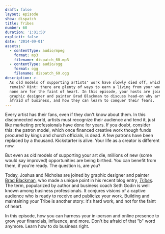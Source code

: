 ```yaml
---
draft: false
layout: episode
show: dispatch
title: Tribes
number: 60
duration: '1:01:50'
explicit: false
date: '2014-09-01'
assets:
  - contentType: audio/mpeg
    format: mp3
    filename: dispatch_60.mp3
  - contentType: audio/ogg
    format: ogg
    filename: dispatch_60.ogg
description: >-
  As old models of supporting artists' work have slowly died off, which ones
  remain? Hint: there are plenty of ways to earn a living from your work, but
  none are for the faint of heart. In this episode, your hosts are joined by
  graphic designer and painter Brad Blackman to discuss head-on why artists are
  afraid of business, and how they can learn to conquer their fears. 
---
```

Every artist has their fans, even if they don't know about them. In this disconnected world, artists must recognize their audience and tend it, just like marketing professionals have done for years. If you doubt, consider this: the patron model, which once financed creative work though funds procured by kings and church officials, is dead. A few patrons have been replaced by a thousand. Kickstarter is alive. Your life as a creator is different now.

But even as old models of supporting your art die, millions of new (some would say improved) opportunities are being birthed. You can benefit from them,  if you're ready. The question is, are you?

Today, Joshua and Nicholas are joined by graphic designer and painter [Brad Blackman](http://bradblackman.com), who made a unique point in his recent blog entry, *[Tribes](http://bradblackman.com/tribes)*. The term, popularized by author and business coach Seth Godin is well known among business professionals. It conjures visions of a captive audience who is ready to receive and publicize your work. Building and maintaining your Tribe is another story: it's hard work, and not for the faint of heart. 

In this episode, how you can harness your in-person and online presence to grow your financials, influence, and more. Don't be afraid of that "b" word anymore. Learn how to do business right. 